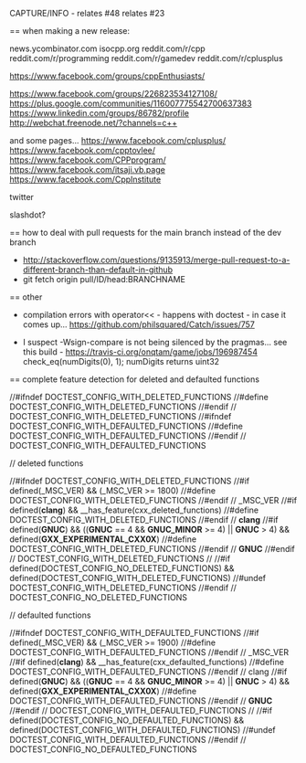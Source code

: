 


CAPTURE/INFO - relates #48 relates #23



== when making a new release:

news.ycombinator.com
isocpp.org
reddit.com/r/cpp
reddit.com/r/programming
reddit.com/r/gamedev
reddit.com/r/cplusplus

https://www.facebook.com/groups/cppEnthusiasts/

https://www.facebook.com/groups/226823534127108/
https://plus.google.com/communities/116007775542700637383
https://www.linkedin.com/groups/86782/profile
http://webchat.freenode.net/?channels=c++

and some pages...
https://www.facebook.com/cplusplus/
https://www.facebook.com/cpptovlee/
https://www.facebook.com/CPPprogram/
https://www.facebook.com/itsaji.vb.page
https://www.facebook.com/CppInstitute


twitter

slashdot?







== how to deal with pull requests for the main branch instead of the dev branch
- http://stackoverflow.com/questions/9135913/merge-pull-request-to-a-different-branch-than-default-in-github
- git fetch origin pull/ID/head:BRANCHNAME

== other
- compilation errors with operator<< - happens with doctest - in case it comes up... https://github.com/philsquared/Catch/issues/757

- I suspect -Wsign-compare is not being silenced by the pragmas...
  see this build - https://travis-ci.org/onqtam/game/jobs/196987454
  check_eq(numDigits(0), 1);     numDigits returns uint32

== complete feature detection for deleted and defaulted functions

//#ifndef DOCTEST_CONFIG_WITH_DELETED_FUNCTIONS
//#define DOCTEST_CONFIG_WITH_DELETED_FUNCTIONS
//#endif // DOCTEST_CONFIG_WITH_DELETED_FUNCTIONS
//#ifndef DOCTEST_CONFIG_WITH_DEFAULTED_FUNCTIONS
//#define DOCTEST_CONFIG_WITH_DEFAULTED_FUNCTIONS
//#endif // DOCTEST_CONFIG_WITH_DEFAULTED_FUNCTIONS

// deleted functions

//#ifndef DOCTEST_CONFIG_WITH_DELETED_FUNCTIONS
//#if defined(_MSC_VER) && (_MSC_VER >= 1800)
//#define DOCTEST_CONFIG_WITH_DELETED_FUNCTIONS
//#endif // _MSC_VER
//#if defined(__clang__) && __has_feature(cxx_deleted_functions)
//#define DOCTEST_CONFIG_WITH_DELETED_FUNCTIONS
//#endif // __clang__
//#if defined(__GNUC__) && ((__GNUC__ == 4 && __GNUC_MINOR__ >= 4) || __GNUC__ > 4) && defined(__GXX_EXPERIMENTAL_CXX0X__)
//#define DOCTEST_CONFIG_WITH_DELETED_FUNCTIONS
//#endif // __GNUC__
//#endif // DOCTEST_CONFIG_WITH_DELETED_FUNCTIONS
//
//#if defined(DOCTEST_CONFIG_NO_DELETED_FUNCTIONS) && defined(DOCTEST_CONFIG_WITH_DELETED_FUNCTIONS)
//#undef DOCTEST_CONFIG_WITH_DELETED_FUNCTIONS
//#endif // DOCTEST_CONFIG_NO_DELETED_FUNCTIONS

// defaulted functions

//#ifndef DOCTEST_CONFIG_WITH_DEFAULTED_FUNCTIONS
//#if defined(_MSC_VER) && (_MSC_VER >= 1900)
//#define DOCTEST_CONFIG_WITH_DEFAULTED_FUNCTIONS
//#endif // _MSC_VER
//#if defined(__clang__) && __has_feature(cxx_defaulted_functions)
//#define DOCTEST_CONFIG_WITH_DEFAULTED_FUNCTIONS
//#endif // clang
//#if defined(__GNUC__) && ((__GNUC__ == 4 && __GNUC_MINOR__ >= 4) || __GNUC__ > 4) && defined(__GXX_EXPERIMENTAL_CXX0X__)
//#define DOCTEST_CONFIG_WITH_DEFAULTED_FUNCTIONS
//#endif // __GNUC__
//#endif // DOCTEST_CONFIG_WITH_DEFAULTED_FUNCTIONS
//
//#if defined(DOCTEST_CONFIG_NO_DEFAULTED_FUNCTIONS) && defined(DOCTEST_CONFIG_WITH_DEFAULTED_FUNCTIONS)
//#undef DOCTEST_CONFIG_WITH_DEFAULTED_FUNCTIONS
//#endif // DOCTEST_CONFIG_NO_DEFAULTED_FUNCTIONS
